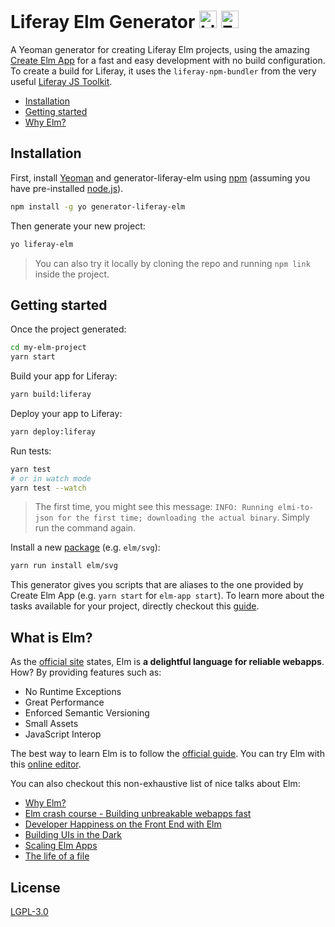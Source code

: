 # Liferay Elm Generator <img src="https://www-cdn.liferay.com/o/osb-www-theme/images/favicon.ico" width="28" height="28" alt="Liferay logo"/> <img src="https://elm-lang.org/favicon.ico" width="28" height="28" alt="Elm logo"/> 


A Yeoman generator for creating Liferay Elm projects, using the amazing [Create Elm App](https://github.com/halfzebra/create-elm-app) for a fast and easy development with no build configuration. To create a build for Liferay, it uses the `liferay-npm-bundler` from the very useful [Liferay JS Toolkit](https://github.com/liferay/liferay-js-toolkit#readme).

- [Installation](#installation)
- [Getting started](#getting-started)
- [Why Elm?](#why-elm)

## Installation

First, install [Yeoman](http://yeoman.io) and generator-liferay-elm using [npm](https://www.npmjs.com/) (assuming you have pre-installed [node.js](https://nodejs.org/)).

```bash
npm install -g yo generator-liferay-elm
```

Then generate your new project:

```bash
yo liferay-elm
```

> You can also try it locally by cloning the repo and running `npm link` inside the project.

## Getting started

Once the project generated:

```bash
cd my-elm-project
yarn start
```

Build your app for Liferay:

```bash
yarn build:liferay
```

Deploy your app to Liferay:

```bash
yarn deploy:liferay
```

Run tests:
```bash
yarn test
# or in watch mode
yarn test --watch
```
> The first time, you might see this message: `INFO: Running elmi-to-json for the first time; downloading the actual binary`. Simply run the command again.

Install a new [package](https://package.elm-lang.org/) (e.g. `elm/svg`):
```bash
yarn run install elm/svg
```

This generator gives you scripts that are aliases to the one provided by Create Elm App (e.g. `yarn start` for `elm-app start`).
To learn more about the tasks available for your project, directly checkout this [guide](https://github.com/halfzebra/create-elm-app/blob/master/template/README.md).

## What is Elm?

As the [official site](https://elm-lang.org/) states, Elm is __a delightful language for reliable webapps__. How? By providing features such as:

- No Runtime Exceptions
- Great Performance
- Enforced Semantic Versioning
- Small Assets
- JavaScript Interop

The best way to learn Elm is to follow the [official guide](https://guide.elm-lang.org/).
You can try Elm with this [online editor](https://elm-lang.org/try).

You can also checkout this non-exhaustive list of nice talks about Elm:
- [Why Elm?](https://www.youtube.com/watch?v=rU-W6557Dos)
- [Elm crash course - Building unbreakable webapps fast](https://www.youtube.com/watch?v=kEitFAY7Gc8)
- [Developer Happiness on the Front End with Elm](https://www.youtube.com/watch?v=kuOCx0QeQ5c)
- [Building UIs in the Dark](https://www.youtube.com/watch?v=sKxEwjKQ5zg)
- [Scaling Elm Apps](https://www.youtube.com/watch?v=DoA4Txr4GUs)
- [The life of a file](https://www.youtube.com/watch?v=XpDsk374LDE)

## License

[LGPL-3.0](LICENSE)

